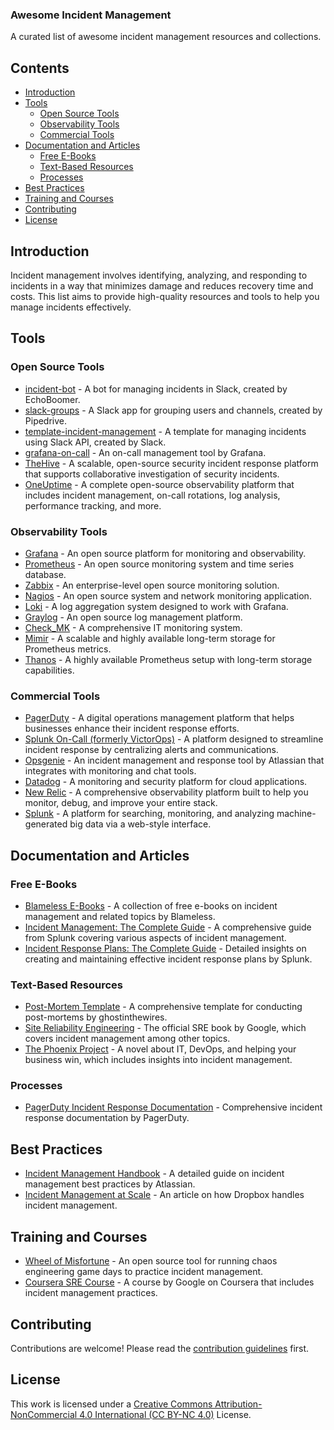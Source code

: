 
### Awesome Incident Management

A curated list of awesome incident management resources and collections.

## Contents

- [Introduction](#introduction)
- [Tools](#tools)
  - [Open Source Tools](#open-source-tools)
  - [Observability Tools](#observability-tools)
  - [Commercial Tools](#commercial-tools)
- [Documentation and Articles](#documentation-and-articles)
  - [Free E-Books](#free-e-books)
  - [Text-Based Resources](#text-based-resources)
  - [Processes](#processes)
- [Best Practices](#best-practices)
- [Training and Courses](#training-and-courses)
- [Contributing](#contributing)
- [License](#license)

## Introduction

Incident management involves identifying, analyzing, and responding to incidents in a way that minimizes damage and reduces recovery time and costs. This list aims to provide high-quality resources and tools to help you manage incidents effectively.

## Tools

### Open Source Tools

- [incident-bot](https://github.com/echoboomer/incident-bot) - A bot for managing incidents in Slack, created by EchoBoomer.
- [slack-groups](https://github.com/pipedrive/slack-groups) - A Slack app for grouping users and channels, created by Pipedrive.
- [template-incident-management](https://github.com/slackapi/template-incident-management) - A template for managing incidents using Slack API, created by Slack.
- [grafana-on-call](https://grafana.com/docs/grafana-cloud/on-call/) - An on-call management tool by Grafana.
- [TheHive](https://github.com/TheHive-Project/TheHive) - A scalable, open-source security incident response platform that supports collaborative investigation of security incidents.
- [OneUptime](https://github.com/OneUptime/oneuptime) - A complete open-source observability platform that includes incident management, on-call rotations, log analysis, performance tracking, and more.

### Observability Tools

- [Grafana](https://grafana.com/) - An open source platform for monitoring and observability.
- [Prometheus](https://prometheus.io/) - An open source monitoring system and time series database.
- [Zabbix](https://www.zabbix.com/) - An enterprise-level open source monitoring solution.
- [Nagios](https://www.nagios.org/) - An open source system and network monitoring application.
- [Loki](https://grafana.com/oss/loki/) - A log aggregation system designed to work with Grafana.
- [Graylog](https://www.graylog.org/) - An open source log management platform.
- [Check_MK](https://checkmk.com/) - A comprehensive IT monitoring system.
- [Mimir](https://grafana.com/oss/mimir/) - A scalable and highly available long-term storage for Prometheus metrics.
- [Thanos](https://thanos.io/) - A highly available Prometheus setup with long-term storage capabilities.

### Commercial Tools

- [PagerDuty](https://www.pagerduty.com/) - A digital operations management platform that helps businesses enhance their incident response efforts.
- [Splunk On-Call (formerly VictorOps)](https://www.splunk.com/en_us/software/victorops.html) - A platform designed to streamline incident response by centralizing alerts and communications.
- [Opsgenie](https://www.atlassian.com/software/opsgenie) - An incident management and response tool by Atlassian that integrates with monitoring and chat tools.
- [Datadog](https://www.datadoghq.com/) - A monitoring and security platform for cloud applications.
- [New Relic](https://newrelic.com/) - A comprehensive observability platform built to help you monitor, debug, and improve your entire stack.
- [Splunk](https://www.splunk.com/) - A platform for searching, monitoring, and analyzing machine-generated big data via a web-style interface.

## Documentation and Articles

### Free E-Books

- [Blameless E-Books](https://www.blameless.com/resources-categories/ebooks) - A collection of free e-books on incident management and related topics by Blameless.
- [Incident Management: The Complete Guide](https://www.splunk.com/en_us/blog/security/incident-management-the-complete-guide.html) - A comprehensive guide from Splunk covering various aspects of incident management.
- [Incident Response Plans: The Complete Guide](https://www.splunk.com/en_us/blog/security/incident-response-plans-the-complete-guide.html) - Detailed insights on creating and maintaining effective incident response plans by Splunk.

### Text-Based Resources

- [Post-Mortem Template](https://github.com/ghostinthewires/Post-Mortems-Template/blob/master/post-mortems/postmortemtemplate.md) - A comprehensive template for conducting post-mortems by ghostinthewires.
- [Site Reliability Engineering](https://sre.google/sre-book/table-of-contents/) - The official SRE book by Google, which covers incident management among other topics.
- [The Phoenix Project](https://itrevolution.com/the-phoenix-project/) - A novel about IT, DevOps, and helping your business win, which includes insights into incident management.

### Processes

- [PagerDuty Incident Response Documentation](https://github.com/PagerDuty/incident-response-docs) - Comprehensive incident response documentation by PagerDuty.

## Best Practices

- [Incident Management Handbook](https://www.atlassian.com/incident-management/handbook) - A detailed guide on incident management best practices by Atlassian.
- [Incident Management at Scale](https://dropbox.tech/infrastructure/incident-management-at-scale) - An article on how Dropbox handles incident management.

## Training and Courses

- [Wheel of Misfortune](https://github.com/dastergon/wheel-of-misfortune) - An open source tool for running chaos engineering game days to practice incident management.
- [Coursera SRE Course](https://www.coursera.org/learn/site-reliability-engineering-sre) - A course by Google on Coursera that includes incident management practices.

## Contributing

Contributions are welcome! Please read the [contribution guidelines](CONTRIBUTING.md) first.

## License

This work is licensed under a [Creative Commons Attribution-NonCommercial 4.0 International (CC BY-NC 4.0)](https://creativecommons.org/licenses/by-nc/4.0/) License.

